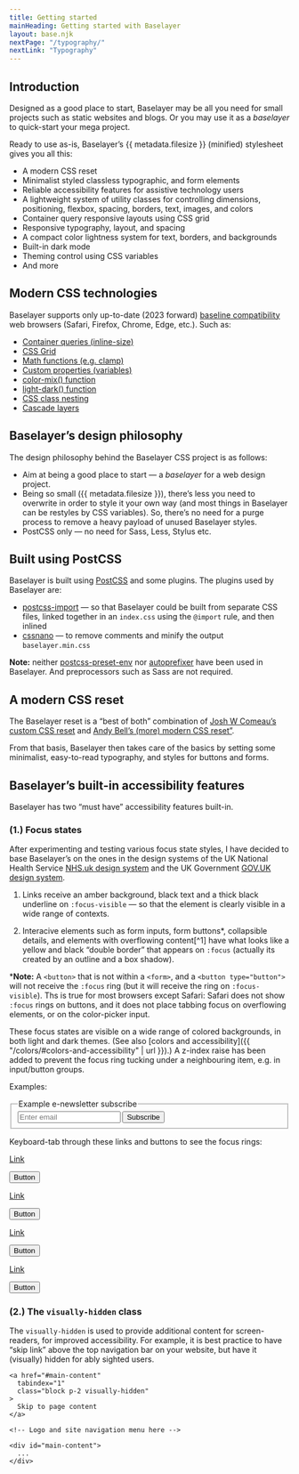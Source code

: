 ```yaml
---
title: Getting started
mainHeading: Getting started with Baselayer
layout: base.njk
nextPage: "/typography/"
nextLink: "Typography"
---
```


## Introduction

<p class="t-lg">Designed as a good place to start, Baselayer may be all you need for small projects such as static websites and blogs. Or you may use it as a <em>baselayer</em> to quick-start your mega project.</p>

Ready to use as-is, Baselayer’s {{ metadata.filesize }} (minified) stylesheet gives you all this:

* A modern CSS reset
* Minimalist styled classless typographic, and form elements
* Reliable accessibility features for assistive technology users
* A lightweight system of utility classes for controlling dimensions, positioning, flexbox, spacing, borders, text, images, and colors
* Container query responsive layouts using CSS grid
* Responsive typography, layout, and spacing
* A compact color lightness system for text, borders, and backgrounds
* Built-in dark mode
* Theming control using CSS variables
* And more

## Modern CSS technologies

Baselayer supports only up-to-date (2023 forward) [baseline compatibility](https://developer.mozilla.org/en-US/docs/Glossary/Baseline/Compatibility) web browsers (Safari, Firefox, Chrome, Edge, etc.). Such as:

* [Container queries (inline-size)](https://caniuse.com/css-container-queries)
* [CSS Grid](https://caniuse.com/css-grid)
* [Math functions (e.g. clamp)](https://caniuse.com/?search=css%20math%20functions)
* [Custom properties (variables)](https://caniuse.com/css-variables)
* [color-mix() function](https://caniuse.com/?search=color-mix())
* [light-dark() function](https://caniuse.com/mdn-css_types_color_light-dark)
* [CSS class nesting](https://caniuse.com/css-nesting)
* [Cascade layers](https://caniuse.com/css-cascade-layers)

## Baselayer’s design philosophy

The design philosophy behind the Baselayer CSS project is as follows:

* Aim at being a good place to start — a _baselayer_ for a web design project.
* Being so small ({{ metadata.filesize }}), there’s less you need to overwrite in order to style it your own way (and most things in Baselayer can be restyles by CSS variables). So, there’s no need for a purge process to remove a heavy payload of unused Baselayer styles.
* PostCSS only — no need for Sass, Less, Stylus etc.

## Built using PostCSS

Baselayer is built using [PostCSS](https://postcss.org) and some plugins. The plugins used by Baselayer are:

* [postcss-import](https://github.com/postcss/postcss-import) — so that Baselayer could be built from separate CSS files, linked together in an `index.css` using the `@import` rule, and then inlined
* [cssnano](https://cssnano.co) — to remove comments and minify the output `baselayer.min.css`

**Note:** neither [postcss-preset-env](https://preset-env.cssdb.org) nor [autoprefixer](https://github.com/postcss/autoprefixer) have been used in Baselayer. And preprocessors such as Sass are not required.

## A modern CSS reset

The Baselayer reset is a “best of both” combination of [Josh W Comeau’s custom CSS reset](https://www.joshwcomeau.com/css/custom-css-reset/) and [Andy Bell’s (more) modern CSS reset”](https://andy-bell.co.uk/a-more-modern-css-reset/).

From that basis, Baselayer then takes care of the basics by setting some minimalist, easy-to-read typography, and styles for buttons and forms.

## Baselayer’s built-in accessibility features

Baselayer has two “must have” accessibility features built-in.

### (1.) Focus states

After experimenting and testing various focus state styles, I have decided to base Baselayer’s on the ones in the design systems of the UK National Health Service [NHS.uk design system](https://design-system.service.gov.uk/get-started/focus-states/) and the UK Government [GOV.UK design system](https://design-system.service.gov.uk/get-started/focus-states/).

1. Links receive an amber background, black text and a thick black underline on `:focus-visible` — so that the element is clearly visible in a wide range of contexts.

2. Interacive elements such as form inputs, form buttons*, collapsible details, and elements with overflowing content[^1] have what looks like a yellow and black “double border” that appears on `:focus` (actually its created by an outline and a box shadow).

***Note:** A `<button>` that is not within a `<form>`, and a `<button type="button">` will not receive the `:focus` ring (but it will receive the ring on `:focus-visible`). Ths is true for most browsers except Safari: Safari does not show `:focus` rings on buttons, and it does not place tabbing focus on overflowing elements, or on the color-picker input.

These focus states are visible on a wide range of colored backgrounds, in both light and dark themes. (See also [colors and accessibility]({{ "/colors/#colors-and-accessibility" | url }}).) A z-index raise has been added to prevent the focus ring tucking under a neighbouring item, e.g. in input/button groups.

Examples:

<form class="my-3">
  <fieldset class="flex">
    <legend>Example e-newsletter subscribe</legend>
    <input class="w-100%" type="email" id="example-input-email" placeholder="Enter email">
    <input type="submit" name="submit" value="Subscribe">
  </fieldset>
</form>

Keyboard-tab through these links and buttons to see the focus rings:

<div class="my-3 b-thin">
  <div class="grid sm:equal-4-cols">
    <div class="p-3 flex flex-column flex-center flex-middle bg-white bg-dark-invert">
    <p><a href="/#">Link</a></p>
    <p><button type="button">Button</button></p>
    </div>
    <div class="p-3 flex flex-column flex-center flex-middle bg-blue bg-700">
    <p><a class="t-blue t-200 hover:t-300" href="/#">Link</a></p>
    <p><button class="r-2" type="button">Button</button></p>
    </div>
    <div class="p-3 flex flex-column flex-center flex-middle bg-red bg-500 bg-dark-invert">
    <p><a class="t-blue t-200 hover:t-300" href="/#">Link</a></p>
    <p><button class="r-2" type="button">Button</button></p>
    </div>
    <div class="p-3 flex flex-column flex-center flex-middle bg-black bg-dark-invert">
    <p><a class="t-blue t-200 t-dark-invert hover:t-300" href="/#">Link</a></p>
    <p><button class="r-pill" type="button">Button</button></p>
    </div>
  </div>
</div>

### (2.) The `visually-hidden` class

The `visually-hidden` is used to provide additional content for screen-readers, for improved accessibility. For example, it is best practice to have “skip link” above the top navigation bar on your website, but have it (visually) hidden for ably sighted users.

```
<a href="#main-content"
  tabindex="1"
  class="block p-2 visually-hidden"
>
  Skip to page content
</a>

<!-- Logo and site navigation menu here -->

<div id="main-content">
  ...
</div>
```
